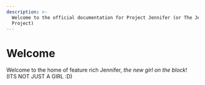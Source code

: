 ```yaml
---
description: >-
  Welcome to the official documentation for Project Jennifer (or The Jennifer
  Project)
---
```


# Welcome

Welcome to the home of feature rich Jennifer, _the new girl on the block_! \(ITS NOT JUST A GIRL :D\)



